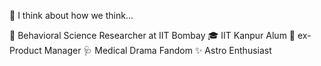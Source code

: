 💭 I think about how we think...

🧠 Behavioral Science Researcher at IIT Bombay 
🎓 IIT Kanpur Alum
💝 ex-Product Manager
🩺 Medical Drama Fandom 
✨ Astro Enthusiast

<!--
**karishma-expt/karishma-expt** is a ✨ _special_ ✨ repository because its `README.md` (this file) appears on your GitHub profile.

Here are some ideas to get you started:

- 🔭 I’m currently working on ...
- 🌱 I’m currently learning ...
- 👯 I’m looking to collaborate on ...
- 🤔 I’m looking for help with ...
- 💬 Ask me about ...
- 📫 How to reach me: ...
- 😄 Pronouns: ...
- ⚡ Fun fact: ...
-->
